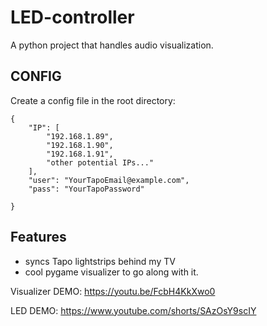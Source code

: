 # LED-controller

A python project that handles audio visualization.

## CONFIG

Create a config file in the root directory:

```
{
    "IP": [
        "192.168.1.89",
        "192.168.1.90",
        "192.168.1.91",
        "other potential IPs..."
    ],
    "user": "YourTapoEmail@example.com",
    "pass": "YourTapoPassword"

}
```

## Features

* syncs Tapo lightstrips behind my TV
* cool pygame visualizer to go along with it.

Visualizer DEMO: https://youtu.be/FcbH4KkXwo0 

LED DEMO: https://www.youtube.com/shorts/SAzOsY9scIY 
